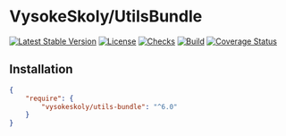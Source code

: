 VysokeSkoly/UtilsBundle
=======================

[![Latest Stable Version](https://img.shields.io/packagist/v/vysokeskoly/utils-bundle.svg)](https://packagist.org/packages/vysokeskoly/utils-bundle)
[![License](https://img.shields.io/packagist/l/vysokeskoly/utils-bundle.svg)](https://packagist.org/packages/vysokeskoly/utils-bundle)
[![Checks](https://github.com/vysokeskoly/utils-bundle/actions/workflows/checks.yaml/badge.svg)](https://github.com/vysokeskoly/utils-bundle/actions/workflows/checks.yaml)
[![Build](https://github.com/vysokeskoly/utils-bundle/actions/workflows/php-checks.yaml/badge.svg)](https://github.com/vysokeskoly/utils-bundle/actions/workflows/php-checks.yaml)
[![Coverage Status](https://coveralls.io/repos/github/vysokeskoly/utils-bundle/badge.svg)](https://coveralls.io/github/vysokeskoly/utils-bundle)

## Installation

```json
{
    "require": {
        "vysokeskoly/utils-bundle": "^6.0"
    }
}
```
